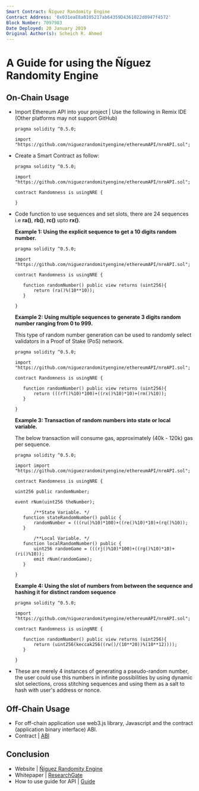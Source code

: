 ```yaml
---
Smart Contract: Ñíguez Randomity Engine
Contract Address: '0x031eaE8a8105217ab64359D4361022d0947f4572'
Block Number: 7097983
Date Deployed: 20 January 2019
Original Author(s): Scheich R. Ahmed
---
```


# A Guide for using the Ñíguez Randomity Engine

## On-Chain Usage
- Import Ethereum API into your project | Use the following in Remix IDE (Other platforms may not support GitHub)

  ```
  pragma solidity ^0.5.0;
  
  import "https://github.com/niguezrandomityengine/ethereumAPI/nreAPI.sol";  
  ```
  
- Create a Smart Contract as follow:
   ```
  pragma solidity ^0.5.0;
  
  import "https://github.com/niguezrandomityengine/ethereumAPI/nreAPI.sol";
  
  contract Randomness is usingNRE {
  
  }
  ```
  
- Code function to use sequences and set slots, there are 24 sequences i.e **ra()**, **rb()**, **rc()** upto **rx()**.

  **Example 1: Using the explicit sequence to get a 10 digits random number.**
   ```
  pragma solidity ^0.5.0;
  
  import "https://github.com/niguezrandomityengine/ethereumAPI/nreAPI.sol";
  
  contract Randomness is usingNRE {
  
      function randomNumber() public view returns (uint256){
          return (ra()%(10**10));
      }
    
  }
  ```
  
   **Example 2: Using multiple sequences to generate 3 digits random number ranging from 0 to 999.**
   
   This type of random number generation can be used to randomly select validators in a Proof of Stake (PoS) network.
   
   ```
  pragma solidity ^0.5.0;
  
  import "https://github.com/niguezrandomityengine/ethereumAPI/nreAPI.sol";
  
  contract Randomness is usingNRE {
  
      function randomNumber() public view returns (uint256){
          return (((rf()%10)*100)+((rx()%10)*10)+(rm()%10));
      }
    
  }
  ```
  
  **Example 3: Transaction of random numbers into state or local variable.**
   
   The below transaction will consume gas, approximately (40k - 120k) gas per sequence.
   
   ```
  pragma solidity ^0.5.0;
  
  import import "https://github.com/niguezrandomityengine/ethereumAPI/nreAPI.sol";
  
  contract Randomness is usingNRE {

  uint256 public randomNumber;
  
  event rNum(uint256 theNumber);
 
          /**State Variable. */
      function stateRandomNumber() public {
          randomNumber = (((ru()%10)*100)+((re()%10)*10)+(rq()%10));
      }
     
          /**Local Variable. */
      function localRandomNumber() public {
          uint256 randomGame = (((rj()%10)*100)+((rg()%10)*10)+(ri()%10));
          emit rNum(randomGame);
      }
 
   }
  ```
  
  **Example 4: Using the slot of numbers from between the sequence and hashing it for distinct random sequence**
   ```
  pragma solidity ^0.5.0;
  
  import "https://github.com/niguezrandomityengine/ethereumAPI/nreAPI.sol";
  
  contract Randomness is usingNRE {
  
      function randomNumber() public view returns (uint256){
          return (uint256(keccak256((rw()/(10**20))%(10**12))));
      }
    
  }
  ```
- These are merely 4 instances of generating a pseudo-random number, the user could use this numbers in infinite possibilities by using   dynamic slot selections, cross stitching sequences and using them as a salt to hash with user's address or nonce.

## Off-Chain Usage
- For off-chain application use web3.js library, Javascript and the contract (application binary interface) ABI.
- Contract | [ABI](https://github.com/niguezrandomityengine/ethereumAPI/blob/master/ABI.json)

## Conclusion
- Website | [Ñíguez Randomity Engine](https://niguezrandomityengine.github.io/)
- Whitepaper | [ResearchGate](https://www.researchgate.net/publication/330513989_Niguez_Randomity_Engine_Secure_generation_and_usage_of_pseudo-random_numbers_on_the_Ethereum_Blockchain)
- How to use guide for API | [Guide](https://github.com/niguezrandomityengine/guide/blob/master/guide.md)
